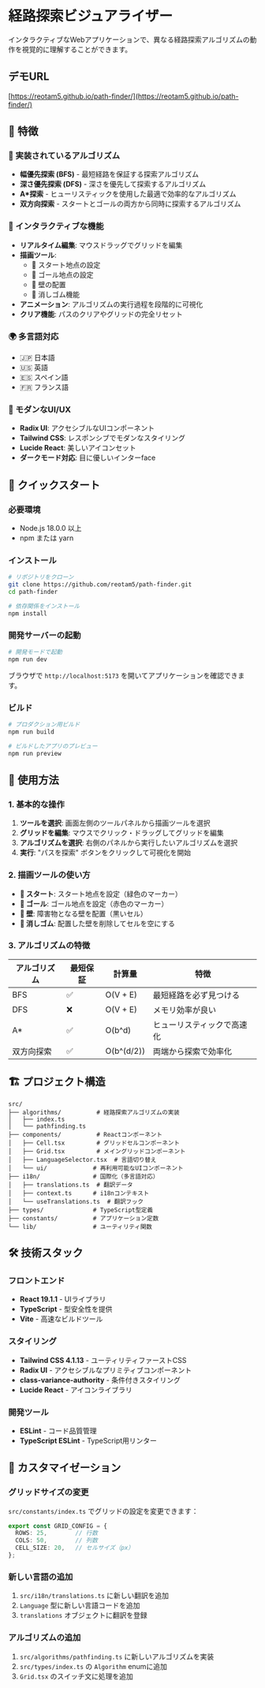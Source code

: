 # 経路探索ビジュアライザー

インタラクティブなWebアプリケーションで、異なる経路探索アルゴリズムの動作を視覚的に理解することができます。

## デモURL
[https://reotam5.github.io/path-finder/](https://reotam5.github.io/path-finder/)

## 🌟 特徴

### 🧩 実装されているアルゴリズム
- **幅優先探索 (BFS)** - 最短経路を保証する探索アルゴリズム
- **深さ優先探索 (DFS)** - 深さを優先して探索するアルゴリズム  
- **A*探索** - ヒューリスティックを使用した最適で効率的なアルゴリズム
- **双方向探索** - スタートとゴールの両方から同時に探索するアルゴリズム

### 🎨 インタラクティブな機能
- **リアルタイム編集**: マウスドラッグでグリッドを編集
- **描画ツール**: 
  - 🎯 スタート地点の設定
  - 🏁 ゴール地点の設定
  - 🧱 壁の配置
  - 🧽 消しゴム機能
- **アニメーション**: アルゴリズムの実行過程を段階的に可視化
- **クリア機能**: パスのクリアやグリッドの完全リセット

### 🌍 多言語対応
- 🇯🇵 日本語
- 🇺🇸 英語  
- 🇪🇸 スペイン語
- 🇫🇷 フランス語

### 🎨 モダンなUI/UX
- **Radix UI**: アクセシブルなUIコンポーネント
- **Tailwind CSS**: レスポンシブでモダンなスタイリング
- **Lucide React**: 美しいアイコンセット
- **ダークモード対応**: 目に優しいインターface

## 🚀 クイックスタート

### 必要環境
- Node.js 18.0.0 以上
- npm または yarn

### インストール

```bash
# リポジトリをクローン
git clone https://github.com/reotam5/path-finder.git
cd path-finder

# 依存関係をインストール
npm install
```

### 開発サーバーの起動

```bash
# 開発モードで起動
npm run dev
```

ブラウザで `http://localhost:5173` を開いてアプリケーションを確認できます。

### ビルド

```bash
# プロダクション用ビルド
npm run build

# ビルドしたアプリのプレビュー
npm run preview
```

## 📖 使用方法

### 1. 基本的な操作
1. **ツールを選択**: 画面左側のツールパネルから描画ツールを選択
2. **グリッドを編集**: マウスでクリック・ドラッグしてグリッドを編集
3. **アルゴリズムを選択**: 右側のパネルから実行したいアルゴリズムを選択
4. **実行**: "パスを探索" ボタンをクリックして可視化を開始

### 2. 描画ツールの使い方
- **🎯 スタート**: スタート地点を設定（緑色のマーカー）
- **🏁 ゴール**: ゴール地点を設定（赤色のマーカー）
- **🧱 壁**: 障害物となる壁を配置（黒いセル）
- **🧽 消しゴム**: 配置した壁を削除してセルを空にする

### 3. アルゴリズムの特徴
| アルゴリズム | 最短保証 | 計算量 | 特徴 |
|-------------|---------|-------|------|
| BFS | ✅ | O(V + E) | 最短経路を必ず見つける |
| DFS | ❌ | O(V + E) | メモリ効率が良い |
| A* | ✅ | O(b^d) | ヒューリスティックで高速化 |
| 双方向探索 | ✅ | O(b^(d/2)) | 両端から探索で効率化 |

## 🏗️ プロジェクト構造

```
src/
├── algorithms/          # 経路探索アルゴリズムの実装
│   ├── index.ts
│   └── pathfinding.ts
├── components/          # Reactコンポーネント
│   ├── Cell.tsx         # グリッドセルコンポーネント
│   ├── Grid.tsx         # メイングリッドコンポーネント
│   ├── LanguageSelector.tsx  # 言語切り替え
│   └── ui/             # 再利用可能なUIコンポーネント
├── i18n/               # 国際化（多言語対応）
│   ├── translations.ts  # 翻訳データ
│   ├── context.ts      # i18nコンテキスト
│   └── useTranslations.ts  # 翻訳フック
├── types/              # TypeScript型定義
├── constants/          # アプリケーション定数
└── lib/                # ユーティリティ関数
```

## 🛠️ 技術スタック

### フロントエンド
- **React 19.1.1** - UIライブラリ
- **TypeScript** - 型安全性を提供
- **Vite** - 高速なビルドツール

### スタイリング
- **Tailwind CSS 4.1.13** - ユーティリティファーストCSS
- **Radix UI** - アクセシブルなプリミティブコンポーネント
- **class-variance-authority** - 条件付きスタイリング
- **Lucide React** - アイコンライブラリ

### 開発ツール
- **ESLint** - コード品質管理
- **TypeScript ESLint** - TypeScript用リンター

## 🔧 カスタマイゼーション

### グリッドサイズの変更
`src/constants/index.ts` でグリッドの設定を変更できます：

```typescript
export const GRID_CONFIG = {
  ROWS: 25,        // 行数
  COLS: 50,        // 列数  
  CELL_SIZE: 20,   // セルサイズ（px）
};
```

### 新しい言語の追加
1. `src/i18n/translations.ts` に新しい翻訳を追加
2. `Language` 型に新しい言語コードを追加
3. `translations` オブジェクトに翻訳を登録

### アルゴリズムの追加
1. `src/algorithms/pathfinding.ts` に新しいアルゴリズムを実装
2. `src/types/index.ts` の `Algorithm` enumに追加
3. `Grid.tsx` のスイッチ文に処理を追加
